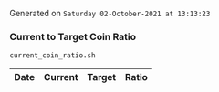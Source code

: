 Generated on `Saturday 02-October-2021 at 13:13:23`

### Current to Target Coin Ratio
`current_coin_ratio.sh`

Date|Current|Target|Ratio
---|---|---|---
